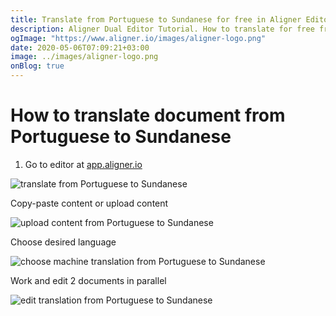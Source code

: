 ```yaml
---
title: Translate from Portuguese to Sundanese for free in Aligner Editor
description: Aligner Dual Editor Tutorial. How to translate for free from Portuguese to Sundanese. Aligner is multilingual document management platform. 
ogImage: "https://www.aligner.io/images/aligner-logo.png"
date: 2020-05-06T07:09:21+03:00
image: ../images/aligner-logo.png
onBlog: true
---
```


# How to translate document from Portuguese to Sundanese

1. Go to editor at [app.aligner.io](https://app.aligner.io "Aligner App web page")

![translate from Portuguese to Sundanese](../aligner-blank-editor.png "translate from Portuguese to Sundanese")

Copy-paste content or upload content

![upload content from Portuguese to Sundanese](../aligner-uploaded-document.png "upload content from Portuguese to Sundanese")

Choose desired language

![choose machine translation from Portuguese to Sundanese](../aligner-language-dropdown.png "choose machine translation from Portuguese to Sundanese")

Work and edit 2 documents in parallel

![edit translation from Portuguese to Sundanese](../aligner-double-sitded-editor.png "edit translation from Portuguese to Sundanese")

